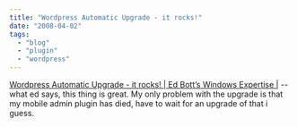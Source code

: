 ```yaml
---
title: "Wordpress Automatic Upgrade - it rocks!"
date: "2008-04-02"
tags: 
  - "blog"
  - "plugin"
  - "wordpress"
---
```


[Wordpress Automatic Upgrade - it rocks! | Ed Bott’s Windows Expertise |](http://www.edbott.com/weblog/?p=1903) -- what ed says, this thing is great. My only problem with the upgrade is that my mobile admin plugin has died, have to wait for an upgrade of that i guess.
